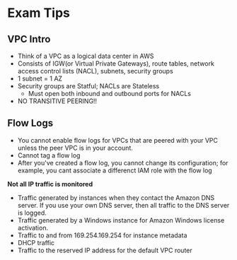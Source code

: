 # Exam Tips

## VPC Intro

- Think of a VPC as a logical data center in AWS
- Consists of IGW(or Virtual Private Gateways), route tables, network access control lists (NACL), subnets, security groups
- 1 subnet = 1 AZ
- Security groups are Statful; NACLs are Stateless
  - Must open both inbound and outbound ports for NACLs
- NO TRANSITIVE PEERING!!

## Flow Logs

- You cannot enable flow logs for VPCs that are peered with your VPC unless the peer VPC is in your account.
- Cannot tag a flow log
- After you've created a flow log, you cannot change its configuration; for example, you cant associate a differenct IAM role with the flow log

**Not all IP traffic is monitored**

- Traffic generated by instances when they contact the Amazon DNS server. If you use your own DNS server, then all traffic to the DNS server is logged.
- Traffic generated by a Windows instance for Amazon Windows license activation.
- Traffic to and from 169.254.169.254 for instance metadata
- DHCP traffic
- Traffic to the reserved IP address for the default VPC router